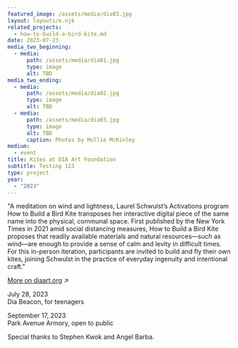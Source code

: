 ```yaml
---
featured_image: /assets/media/dia03.jpg
layout: layouts/e.njk
related_projects:
  - how-to-build-a-bird-kite.md
date: 2023-07-23
media_two_beginning:
  - media:
      path: /assets/media/dia01.jpg
      type: image
      alt: TBD
media_two_ending:
  - media:
      path: /assets/media/dia02.jpg
      type: image
      alt: TBD
  - media:
      path: /assets/media/dia03.jpg
      type: image
      alt: TBD
      caption: Photos by Mollie McKinley
medium:
  - event
title: Kites at DIA Art Foundation
subtitle: Testing 123
type: project
year:
  - "2023"
---
```


"A meditation on wind and lightness, Laurel Schwulst’s Activations program How to Build a Bird Kite transposes her interactive digital piece of the same name into the physical, communal space. First published by the New York Times in 2021 amid social distancing measures, How to Build a Bird Kite proposes that readily available materials and natural resources—such as wind—are enough to provide a sense of calm and levity in difficult times. For this in-person iteration, participants are invited to build and fly their own kites, joining Schwulst in the practice of everyday ingenuity and intentional craft." 

<a href="https://www.diaart.org/program/calendar/activations-how-to-build-a-bird-kite-learning-program-09172023" target="_blank">More on diaart.org</a> ↗

<div class="small">

July 28, 2023<br>
Dia Beacon, for teenagers

September 17, 2023<br>
Park Avenue Armory, open to public

Special thanks to Stephen Kwok and Angel Barba.

</div>

